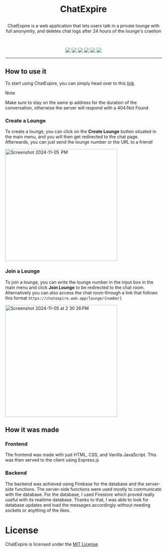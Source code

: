 # <p align="center">ChatExpire</p>
 <p align="center">ChatExpire is a web application that lets users talk in a private lounge with full anonymity, and deletes chat logs after 24 hours of the lounge's craetion</p>
 <br>
 <p align="center"> <img src="https://ziadoua.github.io/m3-Markdown-Badges/badges/Javascript/javascript3.svg"> <img src="https://ziadoua.github.io/m3-Markdown-Badges/badges/Firebase/firebase1.svg"> <img src="https://ziadoua.github.io/m3-Markdown-Badges/badges/Express/express1.svg"> <img src="https://ziadoua.github.io/m3-Markdown-Badges/badges/HTML/html1.svg"> <img src="https://ziadoua.github.io/m3-Markdown-Badges/badges/CSS/css1.svg"> <img src="https://ziadoua.github.io/m3-Markdown-Badges/badges/NodeJS/nodejs1.svg"></p>
<hr>

## How to use it

To start using ChatExpire, you can simply head over to this [link](https://www.chatexpire.web.app).

>[!NOTE]
>Make sure to stay on the same ip address for the duration of the conversation, otherwise the server will respond with a 404:Not Found

### Create a Lounge
To create a lounge, you can click on the **Create Lounge** button situated in the main menu, and you will then get redirected to the chat page. Afterwards, you can just send the lounge number or the URL to a friend!

<img width="360" alt="Screenshot 2024-11-05  PM" src="https://github.com/user-attachments/assets/c227dc95-43b8-4997-8ac4-20eea7f8b4b2">


### Join a Lounge
To join a lounge, you can write the lounge number in the input box in the main menu and click **Join Lounge** to be redirected to the chat room. Alternatively you can also access the chat room through a link that follows this format `https://chatexpire.web.app/lounge/{number}`

<img width="360" alt="Screenshot 2024-11-05 at 2 30 26 PM" src="https://github.com/user-attachments/assets/eb3f2334-288f-4981-9090-552ab2d07a78">

## How it was made

### Frontend
The frontend was made with just HTML, CSS, and Vanilla JavaScript. This was then served to the client using Express.js

### Backend
The backend was achieved using Firebase for the database and the server-side functions. The server-side functions were used mostly to communicate with the database. For the database, I used Firestore which proved really useful with its realtime database. Thanks to that, I was able to look for database updates and load the messages accordingly without needing sockets or anything of the likes.

# License
ChatExpire is licensed under the [MIT License](LICENSE)
